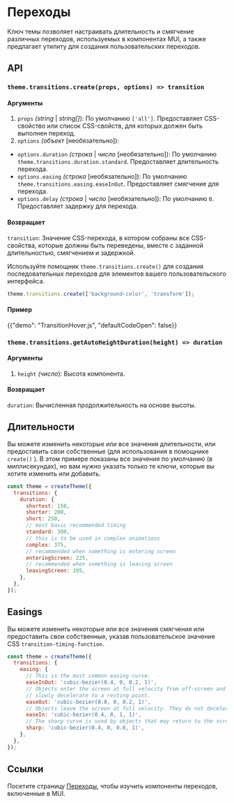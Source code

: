 

# Переходы <meta data-oversett="" data-original-text="Transitions">

<p class="description">Ключ темы позволяет настраивать длительность и смягчение различных переходов, используемых в компонентах MUI, а также предлагает утилиту для создания пользовательских переходов.</p>

## API <meta data-oversett="" data-original-text="API">

### `theme.transitions.create(props, options) => transition` <meta data-oversett="" data-original-text="theme.transitions.create(props, options) => transition">

#### Аргументы <meta data-oversett="" data-original-text="Arguments">

1.  `props` _(string_ | _string\[\]_): По умолчанию `['all']`. Предоставляет CSS-свойство или список CSS-свойств, для которых должен быть выполнен переход.
2.  `options` _(объект_ \[необязательно\]):

-   `options.duration` _(строка_ | _число_ \[необязательно\]): По умолчанию `theme.transitions.duration.standard`. Предоставляет длительность перехода.
-   `options.easing` _(строка_ \[необязательно\]): По умолчанию `theme.transitions.easing.easeInOut`. Предоставляет смягчение для перехода.
-   `options.delay` _(строка_ | _число_ \[необязательно\]): По умолчанию `0`. Предоставляет задержку для перехода.

#### Возвращает <meta data-oversett="" data-original-text="Returns">

`transition`: Значение CSS-перехода, в котором собраны все CSS-свойства, которые должны быть переведены, вместе с заданной длительностью, смягчением и задержкой.

Используйте помощник `theme.transitions.create()` для создания последовательных переходов для элементов вашего пользовательского интерфейса.

```js
theme.transitions.create(['background-color', 'transform']);
```

#### Пример <meta data-oversett="" data-original-text="Example">

{{"demo": "TransitionHover.js", "defaultCodeOpen": false}}

### `theme.transitions.getAutoHeightDuration(height) => duration` <meta data-oversett="" data-original-text="theme.transitions.getAutoHeightDuration(height) => duration">

#### Аргументы <meta data-oversett="" data-original-text="Arguments">

1.  `height` _(число_): Высота компонента.

#### Возвращает <meta data-oversett="" data-original-text="Returns">

`duration`: Вычисленная продолжительность на основе высоты.

## Длительности <meta data-oversett="" data-original-text="Durations">

Вы можете изменить некоторые или все значения длительности, или предоставить свои собственные (для использования в помощнике `create()` ). В этом примере показаны все значения по умолчанию (в миллисекундах), но вам нужно указать только те ключи, которые вы хотите изменить или добавить.

```js
const theme = createTheme({
  transitions: {
    duration: {
      shortest: 150,
      shorter: 200,
      short: 250,
      // most basic recommended timing
      standard: 300,
      // this is to be used in complex animations
      complex: 375,
      // recommended when something is entering screen
      enteringScreen: 225,
      // recommended when something is leaving screen
      leavingScreen: 195,
    },
  },
});
```

## Easings <meta data-oversett="" data-original-text="Easings">

Вы можете изменить некоторые или все значения смягчения или предоставить свои собственные, указав пользовательское значение CSS `transition-timing-function`.

```js
const theme = createTheme({
  transitions: {
    easing: {
      // This is the most common easing curve.
      easeInOut: 'cubic-bezier(0.4, 0, 0.2, 1)',
      // Objects enter the screen at full velocity from off-screen and
      // slowly decelerate to a resting point.
      easeOut: 'cubic-bezier(0.0, 0, 0.2, 1)',
      // Objects leave the screen at full velocity. They do not decelerate when off-screen.
      easeIn: 'cubic-bezier(0.4, 0, 1, 1)',
      // The sharp curve is used by objects that may return to the screen at any time.
      sharp: 'cubic-bezier(0.4, 0, 0.6, 1)',
    },
  },
});
```

## Ссылки <meta data-oversett="" data-original-text="References">

Посетите страницу [Переходы](/material-ui/transitions/), чтобы изучить компоненты переходов, включенные в MUI.
